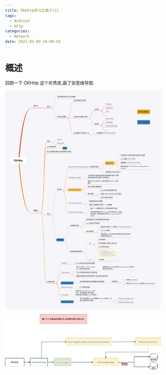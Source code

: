 ```yaml
---
title: OkHttp学习之简介(1)
tags:
  - Android
  - Http
categories:
  - Network
date: 2021-02-09 16:09:59
---
```

# 概述
回顾一下 OKHttp 这个优秀库,画了张思维导图.

![OKHttp的分解图](/img/net/OKHttp_summary.png)

![OKHttp的关键路径图](/img/net/OKHttp_key_class.png)


